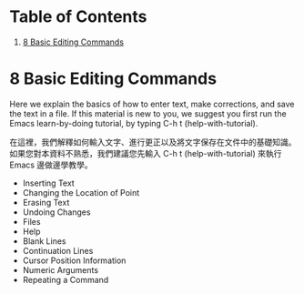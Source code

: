 
# Table of Contents

1.  [8 Basic Editing Commands](#orgd16479d)



<a id="orgd16479d"></a>

# 8 Basic Editing Commands

Here we explain the basics of how to enter text, make corrections, and save the text in a file. If this material is new to you, we suggest you first run the Emacs learn-by-doing tutorial, by typing C-h t (help-with-tutorial).

在這裡，我們解釋如何輸入文字、進行更正以及將文字保存在文件中的基礎知識。如果您對本資料不熟悉，我們建議您先輸入 C-h t (help-with-tutorial) 來執行 Emacs 邊做邊學教學。

-   Inserting Text
-   Changing the Location of Point
-   Erasing Text
-   Undoing Changes
-   Files
-   Help
-   Blank Lines
-   Continuation Lines
-   Cursor Position Information
-   Numeric Arguments
-   Repeating a Command

